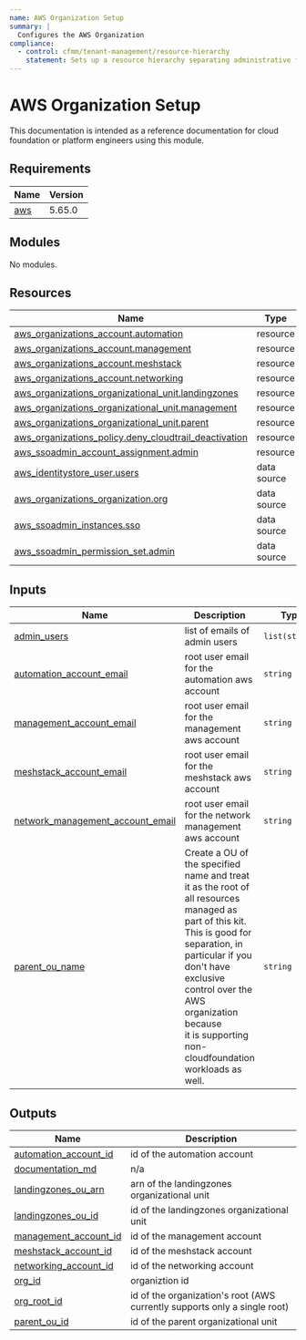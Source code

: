 ```yaml
---
name: AWS Organization Setup
summary: |
  Configures the AWS Organization
compliance:
  - control: cfmm/tenant-management/resource-hierarchy
    statement: Sets up a resource hierarchy separating administrative from customer workloads
---
```


# AWS Organization Setup

This documentation is intended as a reference documentation for cloud foundation or platform engineers using this module.

<!-- BEGIN_TF_DOCS -->
## Requirements

| Name | Version |
|------|---------|
| <a name="requirement_aws"></a> [aws](#requirement\_aws) | 5.65.0 |

## Modules

No modules.

## Resources

| Name | Type |
|------|------|
| [aws_organizations_account.automation](https://registry.terraform.io/providers/hashicorp/aws/5.65.0/docs/resources/organizations_account) | resource |
| [aws_organizations_account.management](https://registry.terraform.io/providers/hashicorp/aws/5.65.0/docs/resources/organizations_account) | resource |
| [aws_organizations_account.meshstack](https://registry.terraform.io/providers/hashicorp/aws/5.65.0/docs/resources/organizations_account) | resource |
| [aws_organizations_account.networking](https://registry.terraform.io/providers/hashicorp/aws/5.65.0/docs/resources/organizations_account) | resource |
| [aws_organizations_organizational_unit.landingzones](https://registry.terraform.io/providers/hashicorp/aws/5.65.0/docs/resources/organizations_organizational_unit) | resource |
| [aws_organizations_organizational_unit.management](https://registry.terraform.io/providers/hashicorp/aws/5.65.0/docs/resources/organizations_organizational_unit) | resource |
| [aws_organizations_organizational_unit.parent](https://registry.terraform.io/providers/hashicorp/aws/5.65.0/docs/resources/organizations_organizational_unit) | resource |
| [aws_organizations_policy.deny_cloudtrail_deactivation](https://registry.terraform.io/providers/hashicorp/aws/5.65.0/docs/resources/organizations_policy) | resource |
| [aws_ssoadmin_account_assignment.admin](https://registry.terraform.io/providers/hashicorp/aws/5.65.0/docs/resources/ssoadmin_account_assignment) | resource |
| [aws_identitystore_user.users](https://registry.terraform.io/providers/hashicorp/aws/5.65.0/docs/data-sources/identitystore_user) | data source |
| [aws_organizations_organization.org](https://registry.terraform.io/providers/hashicorp/aws/5.65.0/docs/data-sources/organizations_organization) | data source |
| [aws_ssoadmin_instances.sso](https://registry.terraform.io/providers/hashicorp/aws/5.65.0/docs/data-sources/ssoadmin_instances) | data source |
| [aws_ssoadmin_permission_set.admin](https://registry.terraform.io/providers/hashicorp/aws/5.65.0/docs/data-sources/ssoadmin_permission_set) | data source |

## Inputs

| Name | Description | Type | Default | Required |
|------|-------------|------|---------|:--------:|
| <a name="input_admin_users"></a> [admin\_users](#input\_admin\_users) | list of emails of admin users | `list(string)` | n/a | yes |
| <a name="input_automation_account_email"></a> [automation\_account\_email](#input\_automation\_account\_email) | root user email for the automation aws account | `string` | n/a | yes |
| <a name="input_management_account_email"></a> [management\_account\_email](#input\_management\_account\_email) | root user email for the management aws account | `string` | n/a | yes |
| <a name="input_meshstack_account_email"></a> [meshstack\_account\_email](#input\_meshstack\_account\_email) | root user email for the meshstack aws account | `string` | n/a | yes |
| <a name="input_network_management_account_email"></a> [network\_management\_account\_email](#input\_network\_management\_account\_email) | root user email for the network management aws account | `string` | n/a | yes |
| <a name="input_parent_ou_name"></a> [parent\_ou\_name](#input\_parent\_ou\_name) | Create a OU of the specified name and treat it as the root of all resources managed as part of this kit.<br/>    This is good for separation, in particular if you don't have exclusive control over the AWS organization because<br/>    it is supporting non-cloudfoundation workloads as well. | `string` | n/a | yes |

## Outputs

| Name | Description |
|------|-------------|
| <a name="output_automation_account_id"></a> [automation\_account\_id](#output\_automation\_account\_id) | id of the automation account |
| <a name="output_documentation_md"></a> [documentation\_md](#output\_documentation\_md) | n/a |
| <a name="output_landingzones_ou_arn"></a> [landingzones\_ou\_arn](#output\_landingzones\_ou\_arn) | arn of the landingzones organizational unit |
| <a name="output_landingzones_ou_id"></a> [landingzones\_ou\_id](#output\_landingzones\_ou\_id) | id of the landingzones organizational unit |
| <a name="output_management_account_id"></a> [management\_account\_id](#output\_management\_account\_id) | id of the management account |
| <a name="output_meshstack_account_id"></a> [meshstack\_account\_id](#output\_meshstack\_account\_id) | id of the meshstack account |
| <a name="output_networking_account_id"></a> [networking\_account\_id](#output\_networking\_account\_id) | id of the networking account |
| <a name="output_org_id"></a> [org\_id](#output\_org\_id) | organiztion id |
| <a name="output_org_root_id"></a> [org\_root\_id](#output\_org\_root\_id) | id of the organization's root (AWS currently supports only a single root) |
| <a name="output_parent_ou_id"></a> [parent\_ou\_id](#output\_parent\_ou\_id) | id of the parent organizational unit |
<!-- END_TF_DOCS -->